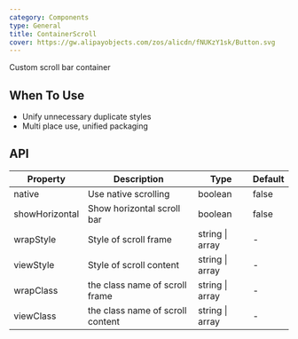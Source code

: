 ```yaml
---
category: Components
type: General
title: ContainerScroll
cover: https://gw.alipayobjects.com/zos/alicdn/fNUKzY1sk/Button.svg
---
```


Custom scroll bar container

## When To Use

- Unify unnecessary duplicate styles
- Multi place use, unified packaging

## API

| Property       | Description                      | Type            | Default |
| -------------- | -------------------------------- | --------------- | ------- |
| native         | Use native scrolling             | boolean         | false   |
| showHorizontal | Show horizontal scroll bar       | boolean         | false   |
| wrapStyle      | Style of scroll frame            | string \| array | -       |
| viewStyle      | Style of scroll content          | string \| array | -       |
| wrapClass      | the class name of scroll frame   | string \| array | -       |
| viewClass      | the class name of scroll content | string \| array | -       |
